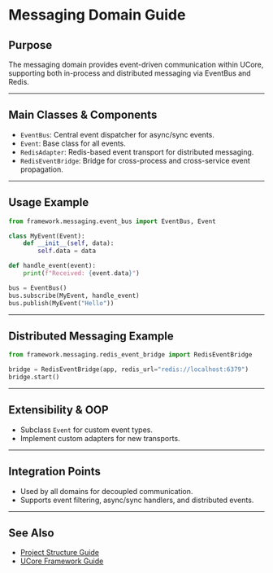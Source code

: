 # Messaging Domain Guide

## Purpose

The messaging domain provides event-driven communication within UCore, supporting both in-process and distributed messaging via EventBus and Redis.

---

## Main Classes & Components

- `EventBus`: Central event dispatcher for async/sync events.
- `Event`: Base class for all events.
- `RedisAdapter`: Redis-based event transport for distributed messaging.
- `RedisEventBridge`: Bridge for cross-process and cross-service event propagation.

---

## Usage Example

```python
from framework.messaging.event_bus import EventBus, Event

class MyEvent(Event):
    def __init__(self, data):
        self.data = data

def handle_event(event):
    print(f"Received: {event.data}")

bus = EventBus()
bus.subscribe(MyEvent, handle_event)
bus.publish(MyEvent("Hello"))
```

---

## Distributed Messaging Example

```python
from framework.messaging.redis_event_bridge import RedisEventBridge

bridge = RedisEventBridge(app, redis_url="redis://localhost:6379")
bridge.start()
```

---

## Extensibility & OOP

- Subclass `Event` for custom event types.
- Implement custom adapters for new transports.

---

## Integration Points

- Used by all domains for decoupled communication.
- Supports event filtering, async/sync handlers, and distributed events.

---

## See Also

- [Project Structure Guide](project-structure-guide.md)
- [UCore Framework Guide](ucore-framework-guide.md)
